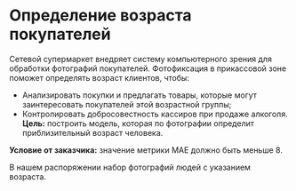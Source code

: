 # Определение возраста покупателей
Сетевой супермаркет внедряет систему компьютерного зрения для обработки фотографий покупателей. Фотофиксация в прикассовой зоне поможет определять возраст клиентов, чтобы:

- Анализировать покупки и предлагать товары, которые могут заинтересовать покупателей этой возрастной группы;
- Контролировать добросовестность кассиров при продаже алкоголя.
**Цель:** построить модель, которая по фотографии определит приблизительный возраст человека.

**Условие от заказчика:** значение метрики MAE должно быть меньше 8.

В нашем распоряжении набор фотографий людей с указанием возраста.
